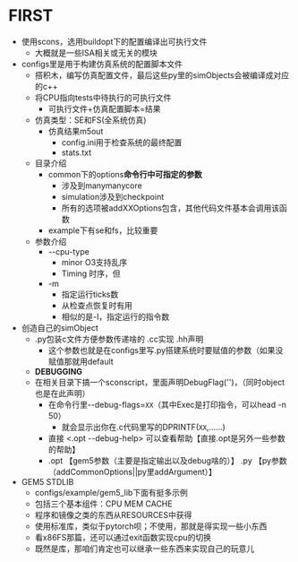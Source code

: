 # FIRST

* 使用scons，选用buildopt下的配置编译出可执行文件
  * 大概就是一些ISA相关或无关的模块
* configs里是用于构建仿真系统的配置脚本文件
  * 搭积木，编写仿真配置文件，最后这些py里的simObjects会被编译成对应的c++
  * 将CPU指向tests中待执行的可执行文件
    * 可执行文件+仿真配置脚本=结果
  * 仿真类型：SE和FS(全系统仿真)
    * 仿真结果m5out
      * config.ini用于检查系统的最终配置
      * stats.txt
  * 目录介绍
    * common下的options**命令行中可指定的参数**
      * 涉及到manymanycore
      * simulation涉及到checkpoint
      * 所有的选项被addXXOptions包含，其他代码文件基本会调用该函数
    * example下有se和fs，比较重要
  * 参数介绍
    * --cpu-type
      * minor O3支持乱序 
      * Timing 时序，但
    * -m
      * 指定运行ticks数
      * 从检查点恢复时有用
      * 相似的是-I，指定运行的指令数
* 创造自己的simObject
  * .py包装c文件方便参数传递啥的 .cc实现 .hh声明
    * 这个参数也就是在configs里写.py搭建系统时要赋值的参数（如果没赋值那就用default
  * **DEBUGGING**
  * 在相关目录下搞一个sconscript，里面声明DebugFlag('')，（同时object也是在此声明）
    * 在命令行里--debug-flags=`XX`（其中Exec是打印指令，可以head -n 50）
      * 就会显示出你在.c代码里写的DPRINTF(`XX`,......)
    * 直接 <.opt --debug-help> 可以查看帮助【直接.opt是另外一些参数的帮助】
    * .opt 【gem5参数（主要是指定输出以及debug啥的）】 .py 【py参数（addCommonOptions||py里addArgument）】
* GEM5 STDLIB
  * configs/example/gem5_lib下面有挺多示例
  * 包括三个基本组件：CPU MEM CACHE
  * 程序和镜像之类的东西从RESOURCES中获得
  * 使用标准库，类似于pytorch呗；不使用，那就是得实现一些小东西
  * 看x86FS那篇，还可以通过exit函数实现cpu的切换
  * 既然是库，那咱们肯定也可以继承一些东西来实现自己的玩意儿

